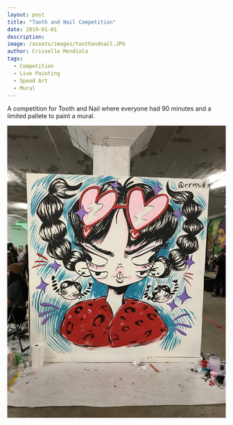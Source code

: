 ```yaml
---
layout: post
title: "Tooth and Nail Competition"
date: 2019-01-01
description: 
image: /assets/images/toothandnail.JPG
author: Crisselle Mendiola
tags: 
  - Competition
  - Live Painting
  - Speed Art
  - Mural
---
```


A competition for Tooth and Nail where everyone had 90 minutes and a limited pallete to paint a mural.

![Placeholder](/assets/images/toothandnail.jpg)
